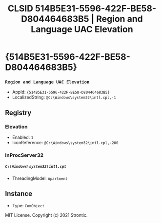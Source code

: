 ﻿---
title: "CLSID 514B5E31-5596-422F-BE58-D804464683B5 | Region and Language UAC Elevation"
excerpt: What is COM-Object CLSID 514B5E31-5596-422F-BE58-D804464683B5?
---

# {514B5E31-5596-422F-BE58-D804464683B5}

### `Region and Language UAC Elevation`
* AppId: `{514B5E31-5596-422F-BE58-D804464683B5}`
* LocalizedString: `@C:\Windows\system32\intl.cpl,-1`

## Registry


### Elevation

* Enabled: `1`
* IconReference: `@C:\Windows\system32\intl.cpl,-200`

### InProcServer32

##### `C:\Windows\system32\intl.cpl`
* ThreadingModel: `Apartment`

## Instance

* Type: `ComObject`

MIT License. Copyright (c) 2021 Strontic.


